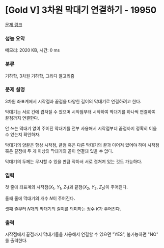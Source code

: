 # [Gold V] 3차원 막대기 연결하기 - 19950 

[문제 링크](https://www.acmicpc.net/problem/19950) 

### 성능 요약

메모리: 2020 KB, 시간: 0 ms

### 분류

기하학, 3차원 기하학, 그리디 알고리즘

### 문제 설명

<p>3차원 좌표계에서 시작점과 끝점을 다양한 길이의 막대기로 연결하려고 한다.</p>

<p>막대기는 서로 간에 겹쳐질 수 있으며 시작점부터 시작하여 막대기를 하나씩 연결하여 끝점까지 연결한다.</p>

<p>안 쓰는 막대기 없이 주어진 막대기를 전부 사용해서 시작점부터 끝점까지 정확히 이을 수 있는지 확인하자.</p>

<p>막대기의 양끝은 항상 시작점, 끝점 혹은 다른 막대기의 끝과 이어져 있어야 하며 시작점 혹은 끝점에 두 개 이상의 막대기의 끝이 연결돼 있을 수 없다.</p>

<p>막대기의 두께는 무시할 수 있을 만큼 작아서 서로 겹쳐져 있는 것도 가능하다.</p>

### 입력 

 <p>첫 줄에 좌표계의 시작점(<em>X</em><sub>1</sub>, <em>Y</em><sub>1</sub>, <em>Z</em><sub>1</sub>)과 끝점(<em>X</em><sub>2</sub>, <em>Y</em><sub>2</sub>, <em>Z</em><sub>2</sub>)이 주어진다.</p>

<p>둘째 줄에 막대기의 개수 <em>N</em>이 주어진다.</p>

<p>셋째 줄부터 <em>N</em>개의 막대기의 길이를 의미하는 정수 <em>K</em>가 주어진다.</p>

### 출력 

 <p>시작점에서 끝점까지 막대기들을 사용해서 연결할 수 있으면 "YES", 불가능하면 "NO" 를 출력한다.</p>

